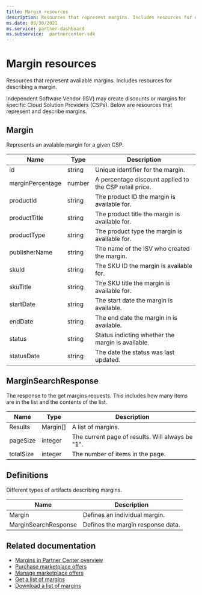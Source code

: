 ```yaml
---
title: Margin resources
description: Resources that represent margins. Includes resources for describing the margins.
ms.date: 09/30/2021
ms.service: partner-dashboard
ms.subservice:  partnercenter-sdk
---
```


# Margin resources

Resources that represent available margins. Includes resources for describing a margin.  

Independent Software Vendor (ISV) may create discounts or margins for specific Cloud Solution Providers (CSPs). Below are resources that represent and describe margins.
				
## Margin					
						
Represents an avalable margin for a given CSP.
				
| Name            | Type            | Description                               |
|-----------------|-----------------|-------------------------------------------|
| id              | string          | Unique identifier for the margin.         |
| marginPercentage | number         | A percentage discount applied to the CSP retail price.  |
| productId       | string          | The product ID the margin is available for.   |
| productTitle    | string          | The product title the margin is available for. |
| productType     | string          | The product type the margin is available for.   |
| publisherName   | string          | The name of the ISV who created the margin.  |
| skuId           | string          | The SKU ID the margin is available for.  |
| skuTitle        | string          | The SKU title the margin is available for. |
| startDate       | string          | The start date the margin is available. |
| endDate         | string          | The end date the margin in is available. |
| status          | string          | Status indicting whether the margin is available. |
| statusDate      | string          | The date the status was last updated. |
						
## MarginSearchResponse

The response to the get margins requests. This includes how many items are in the list and the contents of the list.
						
| Name            | Type            | Description                               |
|-----------------|-----------------|-------------------------------------------|				
| Results         | Margin[]        | A list of margins.                        |
| pageSize        | integer         | The current page of results. Will always be "1". |
| totalSize       | integer         | The number of items in the page.          |

## Definitions

Different types of artifacts describing margins.					

| Name            | Description          |
|-----------------|----------------------|
| Margin |  Defines an individual margin.  | 	
| MarginSearchResponse |  Defines the margin response data.  | 	
		
## Related documentation

- [Margins in Partner Center overview](/partner-center/csp-commercial-marketplace-margins)
- [Purchase marketplace offers](/partner-center/csp-commercial-marketplace-purchase)
- [Manage marketplace offers](/partner-center/csp-commercial-marketplace-manage)
- [Get a list of margins](get-margins.md)
- [Download a list of margins](download-margins.md)
